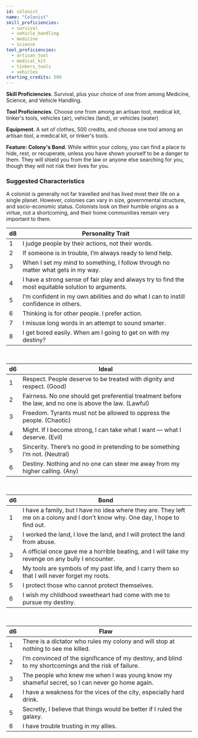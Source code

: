 ```yaml
---
id: colonist
name: "Colonist"
skill_proficiencies:
  - survival
  - vehicle_handling
  - medicine
  - science
tool_proficiencies:
  - artisan_tool
  - medical_kit
  - tinkers_tools
  - vehicles
starting_credits: 500
---
```


__Skill Proficiencies__. Survival, plus your choice of one from among Medicine, Science, and Vehicle Handling.

__Tool Proficiencies__. Choose one from among an artisan tool, medical kit, tinker's tools, vehicles (air), vehicles (land), or vehicles (water)

__Equipment__. A set of clothes, 500 credits, and choose one tool among an artisan tool, a medical kit, or tinker's tools.

__Feature: Colony's Bond__. While within your colony, you can find a place to hide, rest, or recuperate, unless you have shown yourself to be a danger to them.
They will shield you from the law or anyone else searching for you, though they will not risk their lives for you.

<div class="hr"></div>

### Suggested Characteristics
A colonist is generally not far travelled and has lived most their life on a single planet. However, colonies can vary in size,
governmental structure, and socio-economic status. Colonists look on their humble origins as a virtue, not a shortcoming,
and their home communities remain very important to them.

d8 | Personality Trait
--- | ---
1 | I judge people by their actions, not their words.
2 | If someone is in trouble, I’m always ready to lend help.
3 | When I set my mind to something, I follow through no matter what gets in my way.
4 | I have a strong sense of fair play and always try to find the most equitable solution to arguments.
5 | I’m confident in my own abilities and do what I can to instill confidence in others.
6	| Thinking is for other people. I prefer action.
7 | I misuse long words in an attempt to sound smarter.
8 | I get bored easily. When am I going to get on with my destiny?

<br>

d6 | Ideal
--- | ---
1 | Respect. People deserve to be treated with dignity and respect. (Good)
2	| Fairness. No one should get preferential treatment before the law, and no one is above the law. (Lawful)
3 | Freedom. Tyrants must not be allowed to oppress the people. (Chaotic)
4 | Might. If I become strong, I can take what I want — what I deserve. (Evil)
5 | Sincerity. There’s no good in pretending to be something I’m not. (Neutral)
6 | Destiny. Nothing and no one can steer me away from my higher calling. (Any)

<br>

d6 | Bond
--- | ---
1 | I have a family, but I have no idea where they are. They left me on a colony and I don't know why. One day, I hope to find out.
2 | I worked the land, I love the land, and I will protect the land from abuse.
3 | A official once gave me a horrible beating, and I will take my revenge on any bully I encounter.
4 | My tools are symbols of my past life, and I carry them so that I will never forget my roots.
5 | I protect those who cannot protect themselves.
6 | I wish my childhood sweetheart had come with me to pursue my destiny.

<br>

d6 | Flaw
--- | ---
1 | There is a dictator who rules my colony and will stop at nothing to see me killed.
2 | I’m convinced of the significance of my destiny, and blind to my shortcomings and the risk of failure.
3 | The people who knew me when I was young know my shameful secret, so I can never go home again.
4 | I have a weakness for the vices of the city, especially hard drink.
5 | Secretly, I believe that things would be better if I ruled the galaxy.
6 | I have trouble trusting in my allies.

<source-reference pages="39" source="basic"></source-reference>
